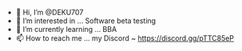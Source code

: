 - 👋 Hi, I’m @DEKU707
- 👀 I’m interested in ... Software beta testing
- 🌱 I’m currently learning ... BBA
- 📫 How to reach me ... my Discord ~ https://discord.gg/pTTC85eP
<!---
DEKU707/DEKU707 is a ✨ special ✨ repository because its `README.md` (this file) appears on your GitHub profile.
You can click the Preview link to take a look at your changes.
--->
